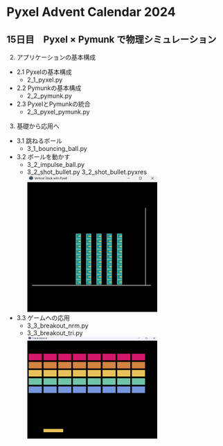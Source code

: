 # Pyxel Advent Calendar 2024  
## 15日目　Pyxel × Pymunk で物理シミュレーション  

2. アプリケーションの基本構成  
  - 2.1 Pyxelの基本構成  
    - 2_1_pyxel.py  
  - 2.2 Pymunkの基本構成  
    - 2_2_pymunk.py  
  - 2.3 PyxelとPymunkの統合  
    - 2_3_pyxel_pymunk.py  

3. 基礎から応用へ  
  - 3.1 跳ねるボール  
    - 3_1_bouncing_ball.py  
  - 3.2 ボールを動かす  
    - 3_2_impulse_ball.py  
    - 3_2_shot_bullet.py  3_2_shot_bullet.pyxres  
      <img src="/gif/3_2_shot_bullet.gif" width="300">  
  - 3.3 ゲームへの応用  
    - 3_3_breakout_nrm.py  
    - 3_3_breakout_tri.py  
      <img src="/gif/3_3_breakout_tri.gif" width="300">
